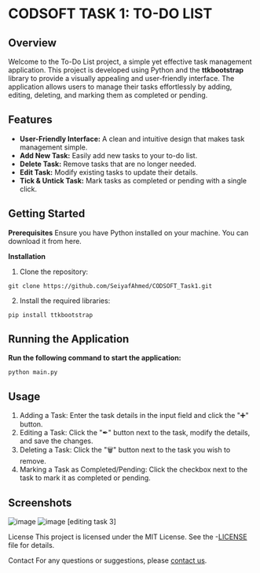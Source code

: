 # CODSOFT TASK 1: TO-DO LIST
## Overview
Welcome to the To-Do List project, a simple yet effective task management application. This project is developed using Python and the **ttkbootstrap** library to provide a visually appealing and user-friendly interface. The application allows users to manage their tasks effortlessly by adding, editing, deleting, and marking them as completed or pending.

## Features
* **User-Friendly Interface:** A clean and intuitive design that makes task management simple.
* **Add New Task:** Easily add new tasks to your to-do list.
* **Delete Task:** Remove tasks that are no longer needed.
* **Edit Task:** Modify existing tasks to update their details.
* **Tick & Untick Task:** Mark tasks as completed or pending with a single click.

## Getting Started
**Prerequisites**
Ensure you have Python installed on your machine. You can download it from here.

**Installation**

1. Clone the repository:
```
git clone https://github.com/SeiyafAhmed/CODSOFT_Task1.git
```

2. Install the required libraries:
```
pip install ttkbootstrap
```

## Running the Application
**Run the following command to start the application:**
```
python main.py
```

## Usage
1. Adding a Task: Enter the task details in the input field and click the "➕" button.
2. Editing a Task: Click the "✒" button next to the task, modify the details, and save the changes.
3. Deleting a Task: Click the "🗑" button next to the task you wish to remove.
4. Marking a Task as Completed/Pending: Click the checkbox next to the task to mark it as completed or pending.

## Screenshots
![image](https://github.com/user-attachments/assets/f74a1271-ca8d-4cd4-a2a8-92d32120dcf0)
![image](https://github.com/user-attachments/assets/f67bca3a-65df-4c03-a8d9-e2fee0473cd0) [editing task 3]


License
This project is licensed under the MIT License. See the -[LICENSE](https://github.com/SeiyafAhmed/CODSOFT_Task1/blob/main/LICENSE) file for details.

Contact
For any questions or suggestions, please [contact us](seiyafahmed.ofc@gmail.com).
